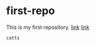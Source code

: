 # first-repo
This is my first repository.
[link](https://youtu.be/SIcZbsPJzA8?si=XvMAa0Ff6mdxCkfu)
[link](![images](https://github.com/user-attachments/assets/3f3ae9e1-03ca-442e-aff9-b00f773e9d95))
```
catts
```
